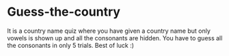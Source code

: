 # Guess-the-country
It is a country name quiz where you have given a country name but only vowels is shown up and all the consonants are hidden. You have to guess all the consonants in only 5 trials. Best of luck :)
